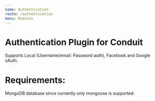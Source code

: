 ```yaml
---
name: Authentication
route: /authentication
menu: Modules
---
```

# Authentication Plugin for Conduit
Supports Local (Username/email: Password auth), Facebook and Google oAuth.

# Requirements:
MongoDB database since currently only mongoose is supported.
